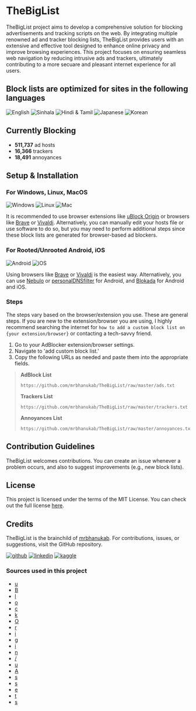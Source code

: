 # TheBigList

TheBigList project aims to develop a comprehensive solution for blocking advertisements and tracking scripts on the web. By integrating multiple renowned ad and tracker blocking lists, TheBigList provides users with an extensive and effective tool designed to enhance online privacy and improve browsing experiences. This project focuses on ensuring seamless web navigation by reducing intrusive ads and trackers, ultimately contributing to a more secuare and pleasant internet experience for all users.

## Block lists are optimized for sites in the following languages

![English](https://img.shields.io/badge/English-CE1124?style=for-the-badge)
![Sinhala](https://img.shields.io/badge/🇱🇰%20Sinhala-8D153A?style=for-the-badge)
![Hindi & Tamil](https://img.shields.io/badge/🇮🇳%20Hindi%20&%20Tamil-046A38?style=for-the-badge)
![Japanese](https://img.shields.io/badge/🇯🇵%20Japanese-BC002D?style=for-the-badge)
![Korean](https://img.shields.io/badge/🇰🇷%20Korean-0F64CD?style=for-the-badge)

## Currently Blocking

- **511,737** ad hosts
- **16,366** trackers
- **18,491** annoyances

## Setup & Installation

### For Windows, Linux, MacOS

![Windows](https://img.shields.io/badge/Windows-0078D6?style=for-the-badge&logo=windows&logoColor=white) ![Linux](https://img.shields.io/badge/Linux-FCC624?style=for-the-badge&logo=linux&logoColor=black) ![Mac](https://img.shields.io/badge/mac%20os-000000?style=for-the-badge&logo=apple&logoColor=white)

It is recommended to use browser extensions like [uBlock Origin](https://ublockorigin.com) or browsers like [Brave](https://brave.com) or [Vivaldi](https://vivaldi.com). Alternatively, you can manually edit your hosts file or use software to do so, but you may need to perform additional steps since these block lists are generated for browser-based ad blockers.

### For Rooted/Unrooted Android, iOS

![Android](https://img.shields.io/badge/Android-78C257?style=for-the-badge&logo=android&logoColor=white) ![iOS](https://img.shields.io/badge/iOS-000000?style=for-the-badge&logo=ios&logoColor=white)

Using browsers like [Brave](https://brave.com) or [Vivaldi](https://vivaldi.com) is the easiest way. Alternatively, you can use [Nebulo](https://play.google.com/store/apps/details?id=com.frostnerd.smokescreen&hl=en&pli=1) or [personalDNSfilter](https://play.google.com/store/apps/details?id=dnsfilter.android&hl=en) for Android, and [Blokada](https://blokada.org) for Android and iOS.

### Steps

The steps vary based on the browser/extension you use. These are general steps. If you are new to the extension/browser you are using, I highly recommend searching the internet for `how to add a custom block list on {your extension/browser}` or contacting a tech-savvy friend.

1. Go to your AdBlocker extension/browser settings.
2. Navigate to 'add custom block list.'
3. Copy the following URLs as needed and paste them into the appropriate fields.

>**AdBlock List**
>
>```url
>https://github.com/mrbhanukab/TheBigList/raw/master/ads.txt
>```
>
>**Trackers List**
>
>```url
>https://github.com/mrbhanukab/TheBigList/raw/master/trackers.txt
>```
>
>**Annoyances List**
>
>```url
>https://github.com/mrbhanukab/TheBigList/raw/master/annoyances.txt
>```

## Contribution Guidelines

TheBigList welcomes contributions. You can create an issue whenever a problem occurs, and also to suggest improvements (e.g., new block lists).

## License

This project is licensed under the terms of the MIT License. You can check out the full license [here](https://github.com/mrbhanukab/TheBigList/blob/main/LICENSE).

## Credits

TheBigList is the brainchild of [mrbhanukab](https://github.com/mrbhanukab). For contributions, issues, or suggestions, visit the GitHub repository.

[![github](https://img.shields.io/badge/GitHub-100000?style=for-the-badge&logo=github&logoColor=white)](https://github.com/mrbhanukab)
[![linkedin](https://img.shields.io/badge/LinkedIn-0077B5?style=for-the-badge&logo=linkedin&logoColor=white)](https://www.linkedin.com/in/bhanuka-bandara-8a209420a)
[![kaggle](https://img.shields.io/badge/Kaggle-20BEFF?style=for-the-badge&logo=Kaggle&logoColor=white)](https://www.kaggle.com/bhanukabandara)

### Sources used in this project

* [u](https://github.com/u)
* [B](https://github.com/B)
* [l](https://github.com/l)
* [o](https://github.com/o)
* [c](https://github.com/c)
* [k](https://github.com/k)
* [O](https://github.com/O)
* [r](https://github.com/r)
* [i](https://github.com/i)
* [g](https://github.com/g)
* [i](https://github.com/i)
* [n](https://github.com/n)
* [/](https://github.com//)
* [u](https://github.com/u)
* [A](https://github.com/A)
* [s](https://github.com/s)
* [s](https://github.com/s)
* [e](https://github.com/e)
* [t](https://github.com/t)
* [s](https://github.com/s)
